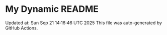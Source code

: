 # My Dynamic README
Updated at: Sun Sep 21 14:16:46 UTC 2025
This file was auto-generated by GitHub Actions.
